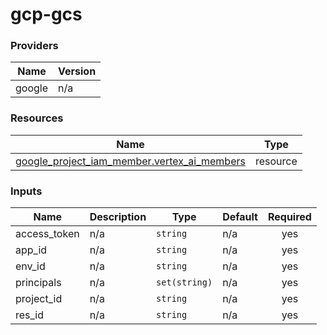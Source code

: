 # gcp-gcs
<!-- BEGIN_TF_DOCS -->


### Providers

| Name | Version |
|------|---------|
| google | n/a |

### Resources

| Name | Type |
|------|------|
| [google_project_iam_member.vertex_ai_members](https://registry.terraform.io/providers/hashicorp/google/latest/docs/resources/project_iam_member) | resource |

### Inputs

| Name | Description | Type | Default | Required |
|------|-------------|------|---------|:--------:|
| access\_token | n/a | `string` | n/a | yes |
| app\_id | n/a | `string` | n/a | yes |
| env\_id | n/a | `string` | n/a | yes |
| principals | n/a | `set(string)` | n/a | yes |
| project\_id | n/a | `string` | n/a | yes |
| res\_id | n/a | `string` | n/a | yes |
<!-- END_TF_DOCS -->